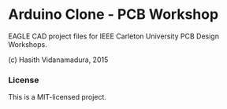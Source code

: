 # Arduino Clone - PCB Workshop

EAGLE CAD project files for IEEE Carleton University PCB Design Workshops.

(c) Hasith Vidanamadura, 2015


### License

This is a MIT-licensed project.
